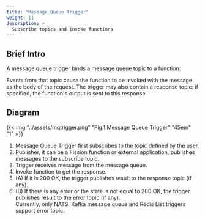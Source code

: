 ```yaml
---
title: "Message Queue Trigger"
weight: 11
description: >
  Subscribe topics and invoke functions
---
```


## Brief Intro

A message queue trigger binds a message queue topic to a function:

Events from that topic cause the function to be invoked with the message as the body of the request.
The trigger may also contain a response topic: if specified, the function's output is sent to this response.

## Diagram

{{< img "../assets/mqtrigger.png" "Fig.1 Message Queue Trigger" "45em" "1" >}}

1. Message Queue Trigger first subscribes to the topic defined by the user.
2. Publisher, it can be a Fission function or external application, publishes messages to the subscribe topic.
3. Trigger receives message from the message queue.
4. Invoke function to get the response.
5. (A) If it is 200 OK, the trigger publishes result to the response topic (if any).
6. (B) If there is any error or the state is not equal to 200 OK, the trigger publishes result to the error topic (if any).</br>
Currently, only NATS, Kafka message queue and Redis List triggers support error topic.
